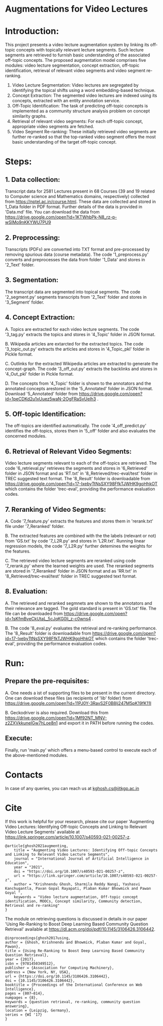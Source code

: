 # Augmentations for Video Lectures

# Introduction:
This project presents a video lecture augmentation system by linking its off-topic concepts with topically relevant lecture segments. Such lecture segments are retrieved to furnish basic understanding of the associated off-topic concepts. The proposed augmentation model comprises five modules: video lecture segmentation, concept extraction, off-topic identification, retrieval of relevant video segments and video segment re-ranking.
1. Video Lecture Segmentation: Video lectures are segregated by identifying the topical shifts using a word embedding-based technique.
2. Concept Extraction: The segmented video lectures are indexed using its concepts, extracted with an entity annotation service.
3. Off-Topic Identification: The task of predicting off-topic concepts is implemented as a community structure analysis problem on concept similarity graphs.
4. Retrieval of relevant video segments: For each off-topic concept, appropriate video segments are fetched.
5. Video Segment Re-ranking: These initially retrieved video segments are further re-ranked so that the top-ranked video segment offers the most basic understanding of the target off-topic concept.

# Steps:
## 1. Data collection:
Transcript data for 2581 Lectures present in 68 Courses (39 and 19 related to Computer science and Mathematics domains, respectively) collected from https://nptel.ac.in/course.html. These data are collected and stored in 1_Data folder in PDF format. Further details of the data is provided in 'Data.md' file. You can download the data from https://drive.google.com/open?id=1KTWhbPk-N8_rz-p-wSIMo9nKKYWU7PU9
## 2. Preprocessing:
Transcripts (PDFs) are converted into TXT format and pre-processed by removing spurious data (course metadata). The code '1_preprocess.py' converts and preprocesses the data from folder '1_Data' and stores in '2_Text' folder.
## 3. Segmentation:
The transcript data are segmented into topical segments. The code '2_segment.py' segments transcripts from '2_Text' folder and stores in '3_Segment' folder.
## 4. Concept Extraction:
A. Topics are extracted for each video lecture segments. The code '3_tag.py' extracts the topics and stores in '4_Topic' folder in JSON format.

B. Wikipedia articles are extarcted for the extracted topics. The code '3_topic_out.py' extracts the articles and stores in '4_Topic_pkl' folder in Pickle format.

C. Outlinks for the extracted Wikipedia articles are extracted to generate the concept-graph. The code '3_off_out.py' extracts the backlinks and stores in '4_Out_pkl' folder in Pickle format.

D. The concepts from '4_Topic' folder is shown to the annotators and the annotated concepts arestored in the '5_Annotated' folder in JSON format. Download '5_Annotated' folder from https://drive.google.com/open?id=1peCDKd2u1xUuez5waN-2OgFRaSvUelh3 .
## 5. Off-topic Identification:
The off-topics are identified automatically. The code '4_off_predict.py' identifies the off-topics, stores them in '5_off' folder and also evaluates the concerned modules.
## 6. Retrieval of Relevant Video Segments:
Video lecture segments relevant to each of the off-topics are retrieved. The code '6_retrieval.py' retrieves the segments and stores in '6_Retrieved' folder in JSON format and as 'RT.txt' in '8_Retrieved/trec-eval/test' folder in TREC suggested text format. The '8_Result' folder is downloadable from https://drive.google.com/open?id=17-IxebyTtNsSXY98FfkTJWHK9goHhkOT which contains the folder 'trec-eval', providing the performance evaluation codes.
## 7. Reranking of Video Segments:
A. Code '7_feature.py' extracts the features and stores them in 'rerank.txt' file under '7_Reranked' folder.

B. The extracted features are combined with the the labels (relevant or not) from 'GS.txt' by code '7_L2R.py' and stores in 'L2R.txt'. Running linear regression models, the code '7_L2R.py' further detemines the weights for the features.

C. The retrieved video lecture segments are reranked using code '7_rerank.py' where the learned weights are used. The reranked segments are stored in '7_Reranked' folder in JSON format and as 'RR.txt' in '8_Retrieved/trec-eval/test' folder in TREC suggested text format.
## 8. Evaluation:
A. The retrieved and reranked segmnets are shown to the annotators and their relevance are tagged. The gold standard is present in 'GS.txt' file. The file can be downloaded from https://drive.google.com/open?id=1sKfmBveCkUtaL_5cJqKG0li_z-c0wns4 .

B. The code '8_eval.py' evaluates the retrieval and re-ranking performance. The '8_Result' folder is downloadable from https://drive.google.com/open?id=17-IxebyTtNsSXY98FfkTJWHK9goHhkOT which contains the folder 'trec-eval', providing the performance evaluation codes.

# Run:
## Prepare the pre-requisites:
A. One needs a ist of supporting files to be present in the current directory. One can download these files (as recipients of 'lib' folder) from https://drive.google.com/open?id=11PJ0Y-3RavS2F0B8lj247M5pK19fK11I

B. Geckodriver is also required. Download this from https://drive.google.com/open?id=1Mf92NT_MNV-z2ZXVkkuneIGw7hLoe8n1 and export it in PATH before running the codes.

## Execute:
Finally, run 'main.py' which offers a menu-based control to execute each of the above-mentioned modules.

# Contacts
In case of any queries, you can reach us at kghosh.cs@iitkgp.ac.in

# Cite
If this work is helpful for your research, please cite our paper 'Augmenting Video Lectures: Identifying Off-topic Concepts and Linking to Relevant Video Lecture Segments' available at https://link.springer.com/article/10.1007/s40593-021-00257-z.

    @article{ghosh2021augmenting,
        title = "Augmenting Video Lectures: Identifying Off-topic Concepts and Linking to Relevant Video Lecture Segments",
        journal = "International Journal of Artificial Intelligence in Education",
        year = "2021",
        doi = "https://doi.org/10.1007/s40593-021-00257-z",
        url = "https://link.springer.com/article/10.1007/s40593-021-00257-z",
        author = "Krishnendu Ghosh, Sharmila Reddy Nangi, Yashasvi Kanchugantla, Pavan Gopal Rayapati, Plaban Kumar Bhowmick and Pawan Goyal ",
        keywords = "Video lecture augmentation, Off-topic concept identification, MOOCs, Concept similarity, Community detection, Retrieval and re-ranking"
    }

The module on retrieving questions is discussed in details in our paper 'Using Re-Ranking to Boost Deep Learning Based Community Question Retrieval' available at https://dl.acm.org/doi/pdf/10.1145/3106426.3106442.

    @inproceedings{ghosh2017using,
    author = {Ghosh, Krishnendu and Bhowmick, Plaban Kumar and Goyal, Pawan},
    title = {Using Re-Ranking to Boost Deep Learning Based Community Question Retrieval},
    year = {2017},
    isbn = {9781450349512},
    publisher = {Association for Computing Machinery},
    address = {New York, NY, USA},
    url = {https://doi.org/10.1145/3106426.3106442},
    doi = {10.1145/3106426.3106442},
    booktitle = {Proceedings of the International Conference on Web Intelligence},
    pages = {807–814},
    numpages = {8},
    keywords = {question retrieval, re-ranking, community question answering},
    location = {Leipzig, Germany},
    series = {WI '17}
    }


